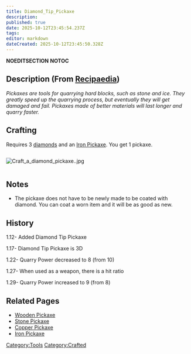 ```yaml
---
title: Diamond_Tip_Pickaxe
description: 
published: true
date: 2025-10-12T23:45:54.237Z
tags: 
editor: markdown
dateCreated: 2025-10-12T23:45:50.328Z
---
```


__NOEDITSECTION__ __NOTOC__

## Description (From [Recipaedia](.. "wikilink"))

*Pickaxes are tools for quarrying hard blocks, such as stone and ice.
They greatly speed up the quarrying process, but eventually they will
get damaged and fail. Pickaxes made of better materials will last longer
and quarry faster.*

## Crafting

Requires 3 [diamonds](../Minerals/Diamond.md "wikilink") and an [Iron
Pickaxe](Iron_Pickaxe.md "wikilink"). You get 1 pickaxe.

<div style="overflow: hidden">

![Craft_a_diamond_pickaxe..jpg](Craft_a_diamond_pickaxe..jpg
"Craft_a_diamond_pickaxe..jpg")

</div>

## Notes

  - The pickaxe does not have to be newly made to be coated with
    diamond. You can coat a worn item and it will be as good as new.

## History

1.12- Added Diamond Tip Pickaxe

1.17- Diamond Tip Pickaxe is 3D

1.22- Quarry Power decreased to 8 (from 10)

1.27- When used as a weapon, there is a hit ratio

1.29- Quarry Power increased to 9 (from 8)

## Related Pages

  - [Wooden Pickaxe](Wooden_Pickaxe.md "wikilink")
  - [Stone Pickaxe](Stone_Pickaxe.md "wikilink")
  - [Copper Pickaxe](Copper_Pickaxe.md "wikilink")
  - [Iron Pickaxe](Iron_Pickaxe.md "wikilink")

[Category:Tools](Category:Tools "wikilink")
[Category:Crafted](Category:Crafted "wikilink")